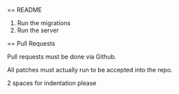 == README

1. Run the migrations
2. Run the server

== Pull Requests

Pull requests must be done via Github.

All patches must actually run to be accepted into the repo.

2 spaces for indentation please